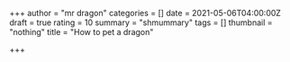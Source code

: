 +++
author = "mr dragon"
categories = []
date = 2021-05-06T04:00:00Z
draft = true
rating = 10
summary = "shmummary"
tags = []
thumbnail = "nothing"
title = "How to pet a dragon"

+++
